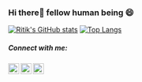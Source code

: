 ### Hi there👋 fellow human being 😄

[![Ritik's GitHub stats](https://github-readme-stats.vercel.app/api?username=hadesr)](https://github.com/anuraghazra/github-readme-stats)
[<img alt="Top Langs" src="https://github-readme-stats.vercel.app/api/top-langs/?username=hadesr&layout=compact"/>]()

##### Connect with me:

[<img align="left" alt="Facebook" width="22px" src="https://cdn.jsdelivr.net/npm/simple-icons@v3/icons/facebook.svg" />][facebook]
[<img align="left" alt="Twitter" width="22px" src="https://cdn.jsdelivr.net/npm/simple-icons@v3/icons/twitter.svg" />][twitter]
[<img align="left" alt="LinkedIn" width="22px" src="https://cdn.jsdelivr.net/npm/simple-icons@v3/icons/linkedin.svg" />][linkedin]

<br />

[facebook]: https://www.facebook.com/ennoxenn/
[twitter]: https://twitter.com/RitikMandal20
[linkedin]: https://www.linkedin.com/in/ritik-mandal-197412192/
